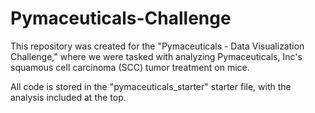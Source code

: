 # Pymaceuticals-Challenge

This repository was created for the "Pymaceuticals - Data Visualization Challenge," where we were tasked with analyzing Pymaceuticals, Inc's squamous cell carcinoma (SCC) tumor treatment on mice. 

All code is stored in the "pymaceuticals_starter" starter file, with the analysis included at the top. 
